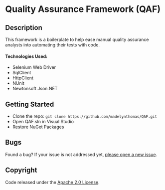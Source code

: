 # Quality Assurance Framework (QAF)

## Description

This framework is a boilerplate to help ease manual quality assurance analysts into automating their tests with code.

#### Technologies Used:

- Selenium Web Driver
- SqlClient
- HttpClient
- NUnit
- Newtonsoft Json.NET

## Getting Started

- Clone the repo: `git clone https://github.com/madelynthomas/QAF.git`
- Open QAF.sln in Visual Studio
- Restore NuGet Packages

## Bugs

Found a bug? If your issue is not addressed yet, [please open a new issue](https://github.com/madelynthomas/QAF/issues/new).

## Copyright

Code released under the [Apache 2.0 License](https://github.com/madelynthomas/QAF/LICENSE.md).
